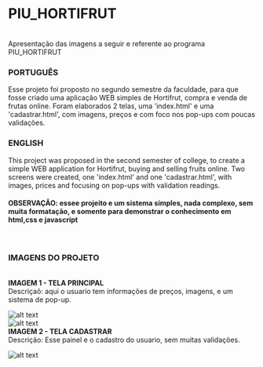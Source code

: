 # PIU_HORTIFRUT
<br>
Apresentação das imagens a seguir e referente ao programa PIU_HORTIFRUT
<br>
<h3>PORTUGUÊS</h3>
Esse projeto foi proposto no segundo semestre da faculdade, para que fosse criado uma aplicação WEB simples de Hortifrut, compra e venda de frutas online.
Foram elaborados 2 telas, uma 'index.html' e uma 'cadastrar.html', com imagens, preços e com foco nos pop-ups com poucas validações.
<br>
<h3>ENGLISH</h3>
This project was proposed in the second semester of college, to create a simple WEB application for Hortifrut, buying and selling fruits online.
Two screens were created, one 'index.html' and one 'cadastrar.html', with images, prices and focusing on pop-ups with validation readings.
<br>
<h4>OBSERVAÇÃO: essee projeito e um sistema simples, nada complexo, sem muita formatação, e somente para demonstrar o conhecimento em html,css e javascript</h4>
<br>
<h3>IMAGENS DO PROJETO</h3>
<br>
<b>IMAGEM 1 - TELA PRINCIPAL</b><br>
Descriçaõ: aqui o usuario tem informações de preços, imagens, e um sistema de pop-up.<br>

![alt text](https://github.com/LeonardoMachado30/PIU_HORTIFRUT/blob/master/IMG/1.png)
<br>
![alt text](https://github.com/LeonardoMachado30/PIU_HORTIFRUT/blob/master/IMG/2.png)
<br>
<b>IMAGEM 2 - TELA CADASTRAR</b><br>
Descrição: Esse painel e o cadastro do usuario, sem muitas validações.<br>

![alt text](https://github.com/LeonardoMachado30/PIU_HORTIFRUT/blob/master/IMG/3.png)
